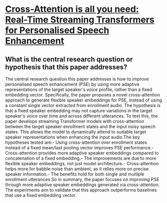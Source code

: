 # [Cross-Attention is all you need: Real-Time Streaming Transformers for   Personalised Speech Enhancement](https://arxiv.org/abs/2211.04346)

## What is the central research question or hypothesis that this paper addresses?

The central research question this paper addresses is how to improve personalised speech enhancement (PSE) by using more adaptive representations of the target speaker's voice profile, rather than a fixed embedding vector. Specifically, the paper proposes a novel cross-attention approach to generate flexible speaker embeddings for PSE, instead of using a constant single vector extracted from enrollment audio. The hypothesis is that a fixed speaker embedding may not capture variations in the target speaker's voice over time and across different utterances. To test this, the paper develops streaming Transformer models with cross-attention between the target speaker enrollment states and the input noisy speech states. This allows the model to dynamically attend to suitable target speaker representations when enhancing the input audio.The key hypotheses tested are:- Using cross-attention over enrollment states instead of a fixed mean/last pooling vector improves PSE performance.- Cross-attention provides more adaptive speaker embeddings compared to concatenation of a fixed embedding.- The improvements are due to more flexible speaker embeddings, not just model architecture.- Cross-attention helps more for babble noise than ambient, as it relies more on precise speaker information.- The benefits hold for both single and multiple enrollment utterances.So in summary, the paper focuses on improving PSE through more adaptive speaker embeddings generated via cross-attention. The experiments aim to validate that this approach outperforms baselines that use a fixed embedding vector.
